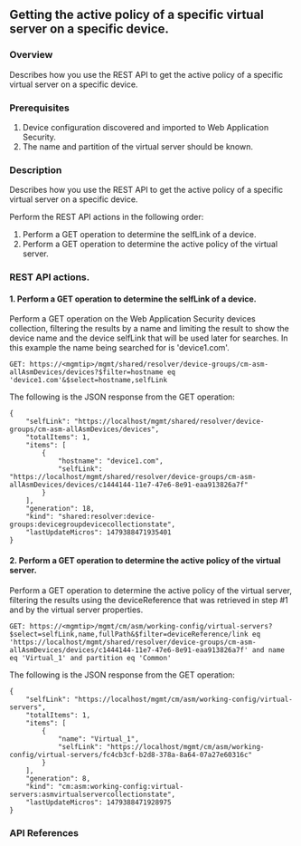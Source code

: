 ## Getting the active policy of a specific virtual server on a specific device.

### Overview
Describes how you use the REST API to get the active policy of a specific virtual server on a specific device.

### Prerequisites
1. Device configuration discovered and imported to Web Application Security.
2. The name and partition of the virtual server should be known.

### Description

Describes how you use the REST API to get the active policy of a specific virtual server on a specific device.

Perform the REST API actions in the following order:

1. Perform a GET operation to determine the selfLink of a device.
2. Perform a GET operation to determine the active policy of the virtual server.


### REST API actions.

#### 1. Perform a GET operation to determine the selfLink of a device.
Perform a GET operation on the Web Application Security devices collection, filtering the results by a name and limiting the result to show the device name and the device selfLink that will be used later for searches. In this example the name being searched for is 'device1.com'.
```
GET: https://<mgmtip>/mgmt/shared/resolver/device-groups/cm-asm-allAsmDevices/devices?$filter=hostname eq 'device1.com'&$select=hostname,selfLink
```
The following is the JSON response from the GET operation:
```
{
    "selfLink": "https://localhost/mgmt/shared/resolver/device-groups/cm-asm-allAsmDevices/devices",
    "totalItems": 1,
    "items": [
        {
            "hostname": "device1.com",
            "selfLink": "https://localhost/mgmt/shared/resolver/device-groups/cm-asm-allAsmDevices/devices/c1444144-11e7-47e6-8e91-eaa913826a7f"
        }
    ],
    "generation": 18,
    "kind": "shared:resolver:device-groups:devicegroupdevicecollectionstate",
    "lastUpdateMicros": 1479388471935401
}
```
#### 2. Perform a GET operation to determine the active policy of the virtual server.
Perform a GET operation to determine the active policy of the virtual server, filtering the results using the deviceReference that was retrieved in step #1 and by the virtual server properties.
```
GET: https://<mgmtip>/mgmt/cm/asm/working-config/virtual-servers?$select=selfLink,name,fullPath&$filter=deviceReference/link eq 'https://localhost/mgmt/shared/resolver/device-groups/cm-asm-allAsmDevices/devices/c1444144-11e7-47e6-8e91-eaa913826a7f' and name eq 'Virtual_1' and partition eq 'Common'
```
The following is the JSON response from the GET operation:
```
{
    "selfLink": "https://localhost/mgmt/cm/asm/working-config/virtual-servers",
    "totalItems": 1,
    "items": [
        {
            "name": "Virtual_1",
            "selfLink": "https://localhost/mgmt/cm/asm/working-config/virtual-servers/fc4cb3cf-b2d8-378a-8a64-07a27e60316c"
        }
    ],
    "generation": 8,
    "kind": "cm:asm:working-config:virtual-servers:asmvirtualservercollectionstate",
    "lastUpdateMicros": 1479388471928975
}
```

### API References